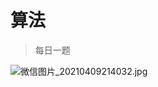 #  算法


> 每日一题

![微信图片_20210409214032.jpg](http://ww1.sinaimg.cn/large/006NiFm7ly1gpduk7ax6aj30c00lsjwf.jpg)
